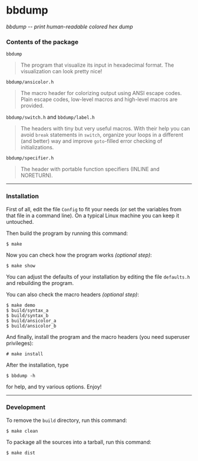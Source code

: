 # bbdump

*bbdump -- print human-readable colored hex dump*

### Contents of the package

`bbdump`
> The program that visualize its input in hexadecimal format.
> The visualization can look pretty nice!

`bbdump/ansicolor.h`
> The macro header for colorizing output using ANSI escape codes.
> Plain escape codes, low-level macros and high-level macros are provided.

`bbdump/switch.h` and `bbdump/label.h`
> The headers with tiny but very useful macros.
> With their help you can avoid `break` statements in `switch`,
> organize your loops in a different (and better) way
> and improve `goto`-filled error checking of initializations.

`bbdump/specifier.h`
> The header with portable function specifiers (INLINE and NORETURN).

---
### Installation

First of all, edit the file `Config` to fit your needs
(or set the variables from that file in a command line).
On a typical Linux machine you can keep it untouched.

Then build the program by running this command:

    $ make

Now you can check how the program works *(optional step)*:

    $ make show

You can adjust the defaults of your installation
by editing the file `defaults.h` and rebuilding the program.

You can also check the macro headers *(optional step)*:

    $ make demo
    $ build/syntax_a
    $ build/syntax_b
    $ build/ansicolor_a
    $ build/ansicolor_b

And finally, install the program and the macro headers
(you need superuser privileges):

    # make install

After the installation, type

    $ bbdump -h

for help, and try various options. Enjoy!

---
### Development

To remove the `build` directory, run this command:

    $ make clean

To package all the sources into a tarball, run this command:

    $ make dist

